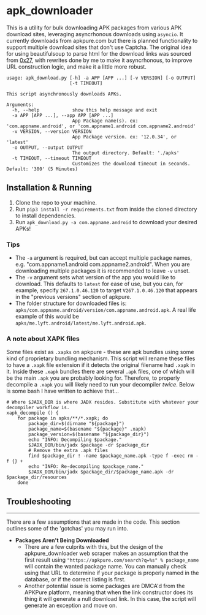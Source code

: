 # apk_downloader
This is a utility for bulk downloading APK packages from various APK download sites, leveraging asyncrhonous downloads using `asyncio`. It currently downloads from apkpure.com but there is planned functionality to support multiple download sites that don't use Captcha. The original idea for using beautifulsoup to parse html for the download links was sourced from [0x27](https://github.com/0x27/apkpure_get), with rewrites done by me to make it asyncrhonous, to improve URL construction logic, and make it a little more robust.

```
usage: apk_download.py [-h] -a APP [APP ...] [-v VERSION] [-o OUTPUT]
                       [-t TIMEOUT]

This script asynchronously downloads APKs.

Arguments:
  -h, --help            show this help message and exit
  -a APP [APP ...], --app APP [APP ...]
                        App Package name(s). ex: 'com.appname.android', or 'com.appname1.android com.appname2.android'
  -v VERSION, --version VERSION
                        App Package version. ex: '12.0.34', or 'latest'
  -o OUTPUT, --output OUTPUT
                        The output directory. Default: './apks'
  -t TIMEOUT, --timeout TIMEOUT
                        Customizes the download timeout in seconds. Default: '300' (5 Minutes)
```

## Installation & Running
1) Clone the repo to your machine.
2) Run `pip3 install -r requirements.txt` from inside the cloned directory to install dependencies.
3) Run `apk_download.py -a com.appname.android` to download your desired APKs!

### Tips
* The `-a` argument is required, but can accept multiple package names, e.g. "com.appname1.android com.appname2.android". When you are downloading multiple packages it is recommended to leave `-v` unset.
* The `-v` argument sets what version of the app you would like to download. This defaults to `latest` for ease of use, but you can, for example, specify `267.1.0.46.120` to target `V267.1.0.46.120` that appears in the "previous versions" section of apkpure.
* The folder structure for downloaded files is: `apks/com.appname.android/version/com.appname.android.apk`. A real life example of this would be `apks/me.lyft.android/latest/me.lyft.android.apk`.

### A note about XAPK files
Some files exist as `.xapks` on apkpure - these are apk bundles using some kind of proprietary bundling mechanism. This script will rename these files to have a `.xapk` file extension if it detects the original filename had `.xapk` in it. Inside these `.xapk` bundles there are several `.apk` files, one of which will be the main `.apk` you are probably looking for. Therefore, to properly decompile a `.xapk` you will likely need to run your decompiler *twice*. Below is some bash I have written to achieve that...
```
# Where $JADX_DIR is where JADX resides. Substitute with whatever your decompiler workflow is.
xapk_decompile () {
    for package in apks/**/*.xapk; do
        package_dir=$(dirname "${package}")
        package_name=$(basename "${package}" .xapk)
        package_version=$(basename "${package_dir}")
        echo "INFO: Decompiling $package."
        $JADX_DIR/bin/jadx $package -dr $package_dir
        # Remove the extra .apk files
        find $package_dir ! -name $package_name.apk -type f -exec rm -f {} +
        echo "INFO: Re-decompiling $package_name."
        $JADX_DIR/bin/jadx $package_dir/$package_name.apk -dr $package_dir/resources
    done
```

## Troubleshooting
---
There are a few assumptions that are made in the code. This section outlines some of the 'gotchas' you may run into.  
  
* **Packages Aren't Being Downloaded**
  * There are a few culprits with this, but the design of the apkpure_downloader web scraper makes an assumption that the first result using `"https://apkpure.com/search?q=%s" % package_name` will contain the wanted package name. You can manually check using that URL to determine if your package is properly named in the database, or if the correct listing is first.
  * Another potential issue is some packages are DMCA'd from the APKPure platform, meaning that when the link constructor does its thing it will generate a null download link. In this case, the script will generate an exception and move on.
